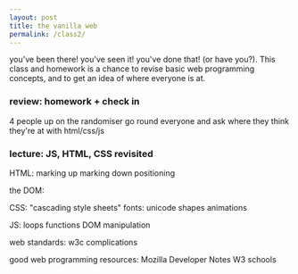 ```yaml
---
layout: post
title: the vanilla web
permalink: /class2/
---
```


you've been there! you've seen it! you've done that! (or have you?). This class and homework is a chance to revise basic web programming concepts, and to get an idea of where everyone is at.

### review: homework + check in

4 people up on the randomiser
go round everyone and ask where they think they're at with html/css/js

### lecture: JS, HTML, CSS revisited

HTML:
marking up
marking down
positioning

the DOM:

CSS:
"cascading style sheets"
fonts:
unicode
shapes
animations

JS:
loops
functions
DOM manipulation

web standards:
w3c
complications

good web programming resources:
Mozilla Developer Notes
W3 schools


